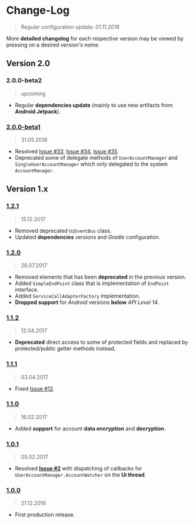 Change-Log
===============
> Regular configuration update: _01.11.2018_

More **detailed changelog** for each respective version may be viewed by pressing on a desired _version's name_.

## Version 2.0 ##

### 2.0.0-beta2 ###
> upcoming

- Regular **dependencies update** (mainly to use new artifacts from **Android Jetpack**).

### [2.0.0-beta1](https://github.com/universum-studios/android_officium/releases/tag/2.0.0-beta1) ###
> 31.05.2018

- Resolved [Issue #33](https://github.com/universum-studios/android_officium/issues/33),
  [Issue #34](https://github.com/universum-studios/android_officium/issues/34),
  [Issue #35](https://github.com/universum-studios/android_officium/issues/35).
- Deprecated some of delegate methods of `UserAccountManager` and `SingleUserAccountManager` which
  only delegated to the system `AccountManager`.

## Version 1.x ##

### [1.2.1](https://github.com/universum-studios/android_officium/releases/tag/v1.2.1) ###
> 15.12.2017

- Removed deprecated `UiEventBus` class.
- Updated **dependencies** versions and _Gradle_ configuration.

### [1.2.0](https://github.com/universum-studios/android_officium/releases/tag/v1.2.0) ###
> 26.07.2017

- Removed elements that has been **deprecated** in the previous version.
- Added `SimpleEndPoint` class that is implementation of `EndPoint` interface.
- Added `ServiceCallAdapterFactory` implementation.
- **Dropped support** for _Android_ versions **below** _API Level 14_.

### [1.1.2](https://github.com/universum-studios/android_officium/releases/tag/v1.1.2) ###
> 12.04.2017

- **Deprecated** direct access to some of protected fields and replaced by protected/public getter
  methods instead.

### [1.1.1](https://github.com/universum-studios/android_officium/releases/tag/v1.1.1) ###
> 03.04.2017

- Fixed [Issue #12](https://github.com/universum-studios/android_officium/issues/12).

### [1.1.0](https://github.com/universum-studios/android_officium/releases/tag/v1.1.0) ###
> 16.02.2017

- Added **support** for account **data encryption** and **decryption**.

### [1.0.1](https://github.com/universum-studios/android_officium/releases/tag/v1.0.1) ###
> 05.02.2017

- Resolved **[Issue #2](https://github.com/universum-studios/android_officium/issues/2)** with dispatching
  of callbacks for `UserAccountManager.AccountWatcher` on the **Ui thread**.

### [1.0.0](https://github.com/universum-studios/android_officium/releases/tag/v1.0.0) ###
> 21.12.2016

- First production release.